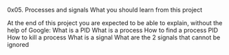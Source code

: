 0x05. Processes and signals
What you should learn from this project

   At the end of this project you are expected to be able to explain,
      without the help of Google:
      What is a PID
      What is a process
      How to find a process PID
      How to kill a process
      What is a signal
      What are the 2 signals that cannot be ignored